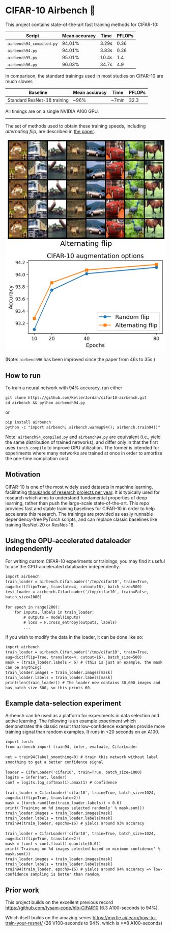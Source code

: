 # CIFAR-10 Airbench 💨

This project contains state-of-the-art fast training methods for CIFAR-10:

| Script | Mean accuracy | Time | PFLOPs |
| - | - | - | - |
| `airbench94_compiled.py` | 94.01% | 3.29s | 0.36 |
| `airbench94.py` | 94.01% | 3.83s | 0.36 |
| `airbench95.py` | 95.01% | 10.4s | 1.4 |
| `airbench96.py` | 96.03% | 34.7s | 4.9 |

In comparison, the standard trainings used in most studies on CIFAR-10 are much slower:

| Baseline | Mean accuracy | Time | PFLOPs |
| - | - | - | - |
| Standard ResNet-18 training | ~96% | ~7min | 32.3 |

All timings are on a single NVIDIA A100 GPU.

---

The set of methods used to obtain these training speeds, including *alternating flip*, are described in [the paper](https://arxiv.org/abs/2404.00498).

![alt](img/alternating_flip.png)
![curve](img/airbench94_intro.png)

(Note: `airbench96` has been improved since the paper from 46s to 35s.)

## How to run

To train a neural network with 94% accuracy, run either

```
git clone https://github.com/KellerJordan/cifar10-airbench.git
cd airbench && python airbench94.py
```

or

```
pip install airbench
python -c "import airbench; airbench.warmup94(); airbench.train94()"
```

Note: `airbench94_compiled.py` and `airbench94.py` are equivalent (i.e., yield the same distribution of trained networks), and differ only in that the first uses `torch.compile` to improve GPU utilization. The former is intended for experiments where many networks are trained at once in order to amortize the one-time compilation cost.

## Motivation

CIFAR-10 is one of the most widely used datasets in machine learning, facilitating [thousands of research projects per year](https://paperswithcode.com/dataset/cifar-10). 
It is typically used for research which aims to understand fundamental properties of deep learning, rather than push the large-scale state-of-the-art.
This repo provides fast and stable training baselines for CIFAR-10 in order to help accelerate this research.
The trainings are provided as easily runnable dependency-free PyTorch scripts, and can replace classic baselines like training ResNet-20 or ResNet-18.


## Using the GPU-accelerated dataloader independently

For writing custom CIFAR-10 experiments or trainings, you may find it useful to use the GPU-accelerated dataloader independently.
```
import airbench
train_loader = airbench.CifarLoader('/tmp/cifar10', train=True, aug=dict(flip=True, translate=4, cutout=16), batch_size=500)
test_loader = airbench.CifarLoader('/tmp/cifar10', train=False, batch_size=1000)

for epoch in range(200):
    for inputs, labels in train_loader:
        # outputs = model(inputs)
        # loss = F.cross_entropy(outputs, labels)
        ...
```

If you wish to modify the data in the loader, it can be done like so:
```
import airbench
train_loader = airbench.CifarLoader('/tmp/cifar10', train=True, aug=dict(flip=True, translate=4, cutout=16), batch_size=500)
mask = (train_loader.labels < 6) # (this is just an example, the mask can be anything)
train_loader.images = train_loader.images[mask]
train_loader.labels = train_loader.labels[mask]
print(len(train_loader)) # The loader now contains 30,000 images and has batch size 500, so this prints 60.
```

## Example data-selection experiment

Airbench can be used as a platform for experiments in data selection and active learning.
The following is an example experiment which demonstrates the classic result that low-confidence examples provide more training signal than random examples.
It runs in <20 seconds on an A100.

```
import torch
from airbench import train94, infer, evaluate, CifarLoader

net = train94(label_smoothing=0) # train this network without label smoothing to get a better confidence signal

loader = CifarLoader('cifar10', train=True, batch_size=1000)
logits = infer(net, loader)
conf = logits.log_softmax(1).amax(1) # confidence

train_loader = CifarLoader('cifar10', train=True, batch_size=1024, aug=dict(flip=True, translate=2))
mask = (torch.rand(len(train_loader.labels)) < 0.6)
print('Training on %d images selected randomly' % mask.sum())
train_loader.images = train_loader.images[mask]
train_loader.labels = train_loader.labels[mask]
train94(train_loader, epochs=16) # yields around 93% accuracy

train_loader = CifarLoader('cifar10', train=True, batch_size=1024, aug=dict(flip=True, translate=2))
mask = (conf < conf.float().quantile(0.6))
print('Training on %d images selected based on minimum confidence' % mask.sum())
train_loader.images = train_loader.images[mask]
train_loader.labels = train_loader.labels[mask]
train94(train_loader, epochs=16) # yields around 94% accuracy => low-confidence sampling is better than random.
```

## Prior work

This project builds on the excellent previous record https://github.com/tysam-code/hlb-CIFAR10 (6.3 A100-seconds to 94%).

Which itself builds on the amazing series https://myrtle.ai/learn/how-to-train-your-resnet/ (26 V100-seconds to 94%, which is >=8 A100-seconds)

